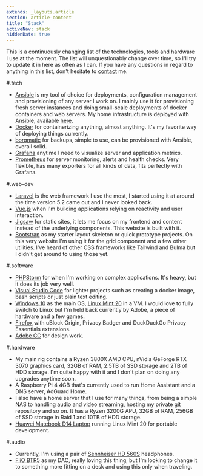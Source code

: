 ```yaml
---
extends: _layouts.article
section: article-content
title: "Stack"
activeNav: stack
hiddenDate: true
---
```


This is a continuously changing list of the technologies, tools and hardware I use at the moment. The list will unquestionably change over time, so I'll try to update it in here as often as I can.
If you have any questions in regard to anything in this list, don't hesitate to [contact](/contact) me.

#.tech
- [Ansible](https://ansible.com) is my tool of choice for deployments, configuration management and provisioning of any server I work on. I mainly use it for provisioning fresh server
instances and doing small-scale deployments of docker containers and web servers. My home infrastructure is deployed with Ansible, available [here](https://github.com/GeorgeGedox/infrastructure).
- [Docker](https://docker.com) for containerizing anything, almost anything. It's my favorite way of deploying things currently.
- [borgmatic](https://torsion.org/borgmatic/) for backups, simple to use, can be provisioned with Ansible, overall solid.
- [Grafana](https://grafana.com) anytime I need to visualize server and application metrics.
- [Prometheus](https://prometheus.io/) for server monitoring, alerts and health checks. Very flexible, has many exporters for all kinds of data, fits perfectly with Grafana.

#.web-dev
- [Laravel](https://laravel.com) is the web framework I use the most, I started using it at around the time version 5.2 came out and I never looked back.
- [Vue.js](https://vuejs.org/) when I'm building applications relying on reactivity and user interaction.
- [Jigsaw](https://jigsaw.tighten.co/) for static sites, it lets me focus on my frontend and content instead of the underlying components. This website is built with it.
- [Bootstrap](https://getbootstrap.com/) as my starter layout skeleton or quick prototype projects. On this very website I'm using it for the grid component and a few other utilities.
I've heard of other CSS frameworks like Tailwind and Bulma but I didn't get around to using those yet.

#.software
- [PHPStorm](https://www.jetbrains.com/phpstorm/) for when I'm working on complex applications. It's heavy, but it does its job very well.
- [Visual Studio Code](https://code.visualstudio.com/) for lighter projects such as creating a docker image, bash scripts or just plain text editing.
- [Windows 10](https://www.microsoft.com/en-us/windows/) as the main OS, [Linux Mint 20](https://linuxmint.com/) in a VM. I would love to fully switch to Linux but I'm held back currently by 
Adobe, a piece of hardware and a few games.
- [Firefox](https://www.mozilla.org/en-US/firefox/new/) with uBlock Origin, Privacy Badger and DuckDuckGo Privacy Essentials extensions.
- [Adobe CC](https://www.adobe.com/creativecloud.html) for design work.

#.hardware
- My main rig contains a Ryzen 3800X AMD CPU, nVidia GeForge RTX 3070 graphics card, 32GB of RAM, 2.5TB of SSD storage and 2TB of HDD storage. I'm quite happy with it and I don't plan 
on doing any upgrades anytime soon.
- A Raspberry Pi 4 4GB that's currently used to run Home Assistant and a DNS server, AdGuard Home.
- I also have a home server that I use for many things, from being a simple NAS to handling audio and video streaming, hosting my private git repository and so on. It has a Ryzen 3200G APU, 32GB of RAM, 
256GB of SSD storage in Raid 1 and 10TB of HDD storage.
- [Huawei Matebook D14 Laptop](https://www.amazon.com/Huawei-Matebook-D14-Laptop-International/dp/B084DDBXVL) running Linux Mint 20 for portable development.

#.audio
- Currently, I'm using a pair of [Sennheiser HD 560S](https://en-us.sennheiser.com/hd-560-s-audiophile-headphone-high-end-over-ear) headphones.
- [FiiO BTR5](https://www.fiio.com/btr5) as my DAC, really loving this thing, but I'm looking to change it to something more fitting on a desk and using this only when traveling.
